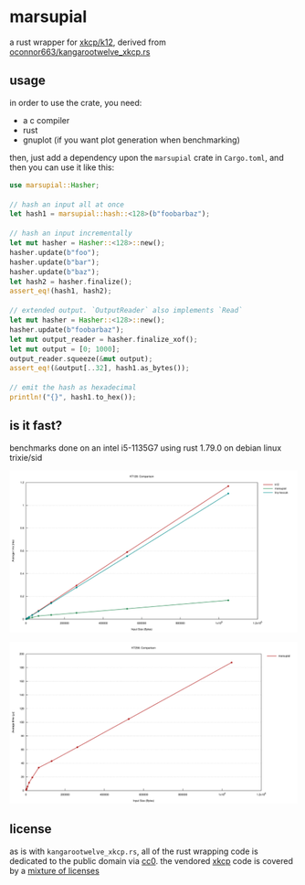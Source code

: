 # marsupial

a rust wrapper for [xkcp/k12](https://github.com/XKCP/K12), derived from
[oconnor663/kangarootwelve_xkcp.rs](https://github.com/oconnor663/kangarootwelve_xkcp.rs)

## usage

in order to use the crate, you need:

- a c compiler
- rust
- gnuplot (if you want plot generation when benchmarking)

then, just add a dependency upon the `marsupial` crate in `Cargo.toml`, and
then you can use it like this:

```rust
use marsupial::Hasher;

// hash an input all at once
let hash1 = marsupial::hash::<128>(b"foobarbaz");

// hash an input incrementally
let mut hasher = Hasher::<128>::new();
hasher.update(b"foo");
hasher.update(b"bar");
hasher.update(b"baz");
let hash2 = hasher.finalize();
assert_eq!(hash1, hash2);

// extended output. `OutputReader` also implements `Read`
let mut hasher = Hasher::<128>::new();
hasher.update(b"foobarbaz");
let mut output_reader = hasher.finalize_xof();
let mut output = [0; 1000];
output_reader.squeeze(&mut output);
assert_eq!(&output[..32], hash1.as_bytes());

// emit the hash as hexadecimal
println!("{}", hash1.to_hex());
```

## is it fast?

benchmarks done on an intel i5-1135G7 using rust 1.79.0 on debian linux trixie/sid

![benchmark of marsupial's safe KT128 bindings against tiny-keccak and k12](./assets/KT128.svg)

![benchmark of marsupial's safe KT256 bindings](./assets/KT256.svg)

## license

as is with `kangarootwelve_xkcp.rs`, all of the rust wrapping code is dedicated
to the public domain via
[cc0](https://creativecommons.org/publicdomain/zero/1.0/). the vendored
[xkcp](https://github.com/XKCP/XKCP) code is covered by a
[mixture of licenses](https://github.com/XKCP/XKCP#under-which-license-is-the-xkcp-distributed)

